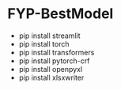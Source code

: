 # FYP-BestModel

- pip install streamlit
- pip install torch
- pip install transformers
- pip install pytorch-crf
- pip install openpyxl
- pip install xlsxwriter
